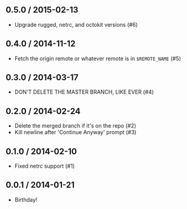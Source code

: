 ## 0.5.0 / 2015-02-13

* Upgrade rugged, netrc, and octokit versions (#6)

## 0.4.0 / 2014-11-12

* Fetch the origin remote or whatever remote is in `$REMOTE_NAME` (#5)

## 0.3.0 / 2014-03-17

* DON'T DELETE THE MASTER BRANCH, LIKE EVER (#4)

## 0.2.0 / 2014-02-24

* Delete the merged branch if it's on the repo (#2)
* Kill newline after 'Continue Anyway' prompt (#3)

## 0.1.0 / 2014-02-10

* Fixed netrc support (#1)

## 0.0.1 / 2014-01-21

* Birthday!
